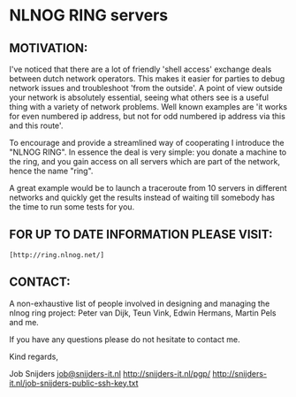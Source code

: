 NLNOG RING servers
==================

MOTIVATION:
-----------

I've noticed that there are a lot of friendly 'shell access' exchange deals 
between dutch network operators. This makes it easier for parties to debug 
network issues and troubleshoot 'from the outside'. A point of view outside 
your network is absolutely essential, seeing what others see is a useful 
thing with a variety of network problems. Well known examples are 'it works 
for even numbered ip address, but not for odd numbered ip address via this 
and this route'. 

To encourage and provide a streamlined way of cooperating I introduce the
"NLNOG RING". In essence the deal is very simple: you donate a machine to
the ring, and you gain access on all servers which are part of the network,
hence the name "ring". 

A great example would be to launch a traceroute from 10 servers in different
networks and quickly get the results instead of waiting till somebody has
the time to run some tests for you. 

FOR UP TO DATE INFORMATION PLEASE VISIT: 
----------------------------------------

    [http://ring.nlnog.net/]

CONTACT: 
--------

A non-exhaustive list of people involved in designing and managing the nlnog
ring project: Peter van Dijk, Teun Vink, Edwin Hermans, Martin Pels and me. 

If you have any questions please do not hesitate to contact me. 

Kind regards,

Job Snijders <job@snijders-it.nl>
http://snijders-it.nl/pgp/
http://snijders-it.nl/job-snijders-public-ssh-key.txt


